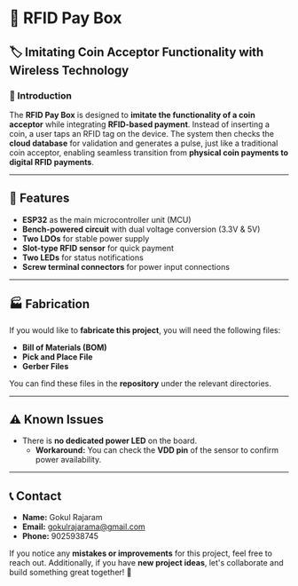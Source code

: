 # 📡 RFID Pay Box

## 🏷️ Imitating Coin Acceptor Functionality with Wireless Technology

### 📖 Introduction

The **RFID Pay Box** is designed to **imitate the functionality of a coin acceptor** while integrating **RFID-based payment**. Instead of inserting a coin, a user taps an RFID tag on the device. The system then checks the **cloud database** for validation and generates a pulse, just like a traditional coin acceptor, enabling seamless transition from **physical coin payments to digital RFID payments**.

---

## 🚀 Features

- **ESP32** as the main microcontroller unit (MCU)
- **Bench-powered circuit** with dual voltage conversion (3.3V & 5V)
- **Two LDOs** for stable power supply
- **Slot-type RFID sensor** for quick payment
- **Two LEDs** for status notifications
- **Screw terminal connectors** for power input connections

---

## 🏭 Fabrication

If you would like to **fabricate this project**, you will need the following files:

- **Bill of Materials (BOM)**
- **Pick and Place File**
- **Gerber Files**

You can find these files in the **repository** under the relevant directories.

---

## ⚠️ Known Issues

- There is **no dedicated power LED** on the board.
  - **Workaround:** You can check the **VDD pin** of the sensor to confirm power availability.

---

## 📞 Contact

- **Name:** Gokul Rajaram
- **Email:** [gokulrajarama@gmail.com](mailto\:gokulrajarama@gmail.com)
- **Phone:** 9025938745

If you notice any **mistakes or improvements** for this project, feel free to reach out. Additionally, if you have **new project ideas**, let's collaborate and build something great together! 🚀

